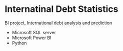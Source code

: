 # Internatinal Debt Statistics
 BI project, International debt analysis and prediction
 - Microsoft SQL server
 - Microsoft Power BI
 - Python
